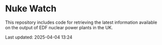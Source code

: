 # Nuke Watch

This repository includes code for retrieving the latest information available on the output of EDF nuclear power plants in the UK.

Last updated: 2025-04-04 13:24